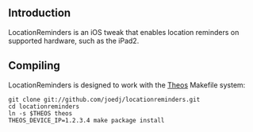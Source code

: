 Introduction
------------

LocationReminders is an iOS tweak that enables location reminders on supported hardware, such as the iPad2.


Compiling
---------

LocationReminders is designed to work with the [Theos](https://github.com/DHowett/theos) Makefile system:

    git clone git://github.com/joedj/locationreminders.git
    cd locationreminders
    ln -s $THEOS theos
    THEOS_DEVICE_IP=1.2.3.4 make package install
